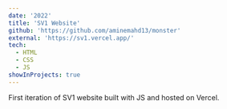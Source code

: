 ```yaml
---
date: '2022'
title: 'SV1 Website'
github: 'https://github.com/aminemahd13/monster'
external: 'https://sv1.vercel.app/'
tech:
  - HTML
  - CSS
  - JS
showInProjects: true
---
```


First iteration of SV1 website built with JS and hosted on Vercel.
